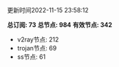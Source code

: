 更新时间2022-11-15 23:58:12

**总订阅: 73**
**总节点: 984**
**有效节点: 342**
- v2ray节点: 212
- trojan节点: 69
- ss节点: 61
